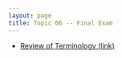 ```yaml
---
layout: page
title: Topic 06 -- Final Exam
---
```


* [Review of Terminology (link)](/math180fall2021/modules/final/terminology-review.md)


